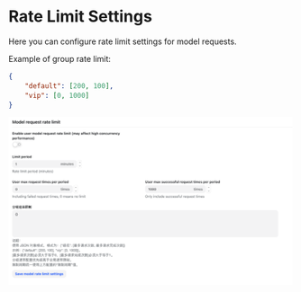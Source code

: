 # Rate Limit Settings

Here you can configure rate limit settings for model requests.  

Example of group rate limit:
```json
{
    "default": [200, 100],
    "vip": [0, 1000]
}
```

![Rate Limit Settings](../../../assets/guide/rate-limit-setting.png) 